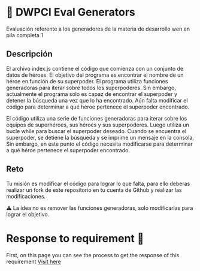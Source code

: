 # 🎯 DWPCI Eval Generators
Evaluación referente a los generadores de la materia de desarrollo wen en pila completa 1

## Descripción
El archivo index.js contiene el código que comienza con un conjunto de datos de héroes. El objetivo del programa es encontrar el nombre de un héroe en función de su superpoder. El programa utiliza funciones generadoras para iterar sobre todos los superpoderes. Sin embargo, actualmente el programa solo es capaz de encontrar el superpoder y detener la búsqueda una vez que lo ha encontrado. Aún falta modificar el código para determinar a qué héroe pertenece el superpoder encontrado.

El código utiliza una serie de funciones generadoras para iterar sobre los equipos de superhéroes, sus héroes y sus superpoderes. Luego utiliza un bucle while para buscar el superpoder deseado. Cuando se encuentra el superpoder, se detiene la búsqueda y se imprime un mensaje en la consola. Sin embargo, en este punto el código necesita modificarse para determinar a qué héroe pertenece el superpoder encontrado.

## Reto
Tu misión es modificar el código para lograr lo que falta, para ello deberas realizar un fork de este repositorio en tu cuenta de Github y realizar
las modificaciones.

⚠️ La idea no es remover las funciones generadoras, solo modificarlas para lograr el objetivo.

# Response to requirement 📝

First, on this page you can see the process to get the response of this requirement [Visit here]()

